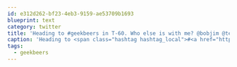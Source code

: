 ```yaml
---
id: e312d262-bf23-4eb3-9159-ae53709b1693
blueprint: text
category: twitter
title: 'Heading to #geekbeers in T-60. Who else is with me? @bobjim @tehShane @rlahay @jvdw @BrentLachman'
caption: 'Heading to <span class="hashtag hashtag_local">#<a href="http://tweettemp.darylchymko.ca/?tag=geekbeers">geekbeers</a> in T-60. Who else is with me? @bobjim <span class="username username_linked">@<a href="https://twitter.com/tehShane" title="Shane Lawrence">tehShane</a></span> <span class="username username_linked">@<a href="https://twitter.com/rlahay" title="Ryan Lahay">rlahay</a></span> <span class="username username_linked">@<a href="https://twitter.com/jvdw" title="John van der Woude">jvdw</a></span> <span class="username username_linked">@<a href="https://twitter.com/BrentLachman" title="Brent Lachman">BrentLachman</a></span>'
tags:
  - geekbeers
---
```

